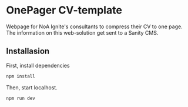 # OnePager CV-template 
Webpage for NoA Ignite's consultants to compress their CV to one page. The information on this web-solution get sent to a Sanity CMS. 

## Installasion

First, install dependencies
```bash
npm install
```


Then, start localhost. 
```bash
npm run dev
```